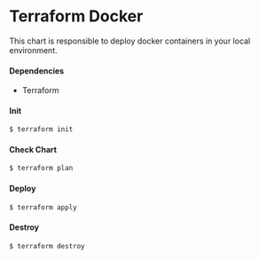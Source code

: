 # Terraform Docker

This chart is responsible to deploy docker containers in your local environment.

#### Dependencies
- Terraform

#### Init
```bash
$ terraform init
```

#### Check Chart
```bash
$ terraform plan
```

#### Deploy
```bash
$ terraform apply
```

#### Destroy
```bash
$ terraform destroy
```
